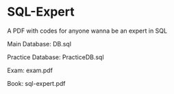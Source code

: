 # SQL-Expert
A PDF with codes for anyone wanna be an expert in SQL


Main Database: DB.sql

Practice Database: PracticeDB.sql

Exam: exam.pdf

Book: sql-expert.pdf
